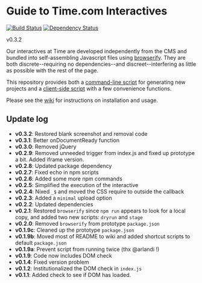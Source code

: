 Guide to Time.com Interactives
====

[![Build Status](https://travis-ci.org/TimeMagazine/time-interactive.png)](https://travis-ci.org/TimeMagazine/time-interactive) 
[![Dependency Status](https://david-dm.org/TimeMagazine/time-interactive.svg)](https://david-dm.org/TimeMagazine/time-interactive)

v0.3.2

Our interactives at Time are developed independently from the CMS and bundled into self-assembling Javascript files using [browserify](https://www.npmjs.org/package/browserify). They are both discrete--requiring no dependencies--and discreet--interfering as little as possible with the rest of the page. 

This repository provides both a [command-line script](https://github.com/TimeMagazine/time-interactive/blob/master/bin/generate.js) for generating new projects and a [client-side script](https://github.com/TimeMagazine/time-interactive/blob/master/index.js) with a few convenience functions.

Please see the [wiki](https://github.com/TimeMagazine/time-interactive/wiki) for instructions on installation and usage. 

## Update log
+ **v0.3.2**: Restored blank screenshot and removal code
+ **v0.3.1**: Better onDocumentReady function
+ **v0.3.0**: Removed jQuery
+ **v0.2.9**: Removed unneeded trigger from index.js and fixed up prototype a bit. Added iframe version.
+ **v0.2.8**: Updated package dependency
+ **v0.2.7**: Fixed echo in npm scripts
+ **v0.2.6**: Added some more npm commands
+ **v0.2.5**: Simplified the execution of the interactive
+ **v0.2.4**: Nixed `_$` and moved the CSS require to outside the callback
+ **v0.2.3**: Added a `minimal` upload option
+ **v0.2.2**: Updated dependencies
+ **v0.2.1**: Restored `browserify` since `npm run` appears to look for a local copy, and added two new scripts: `dryrun` and `stage`
+ **v0.2.0**: Removed `browserify` from prototype `package.json`
+ **v0.1.9c**: Cleaned up the prototype `package.json`
+ **v0.1.9b**: Moved most of README to wiki and added shortcut scripts to default `package.json`
+ **v0.1.9a**: Prevent script from running twice (thx @arlandi !)
+ **v0.1.9**: Code now includes DOM check
+ **v0.1.4**: Fixed version problem
+ **v0.1.2**: Institutionalized the DOM check in `index.js`
+ **v0.1.1**: Added check to see if DOM has loaded.
